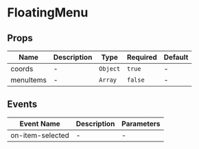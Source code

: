 # FloatingMenu

## Props

<!-- @vuese:FloatingMenu:props:start -->
|Name|Description|Type|Required|Default|
|---|---|---|---|---|
|coords|-|`Object`|`true`|-|
|menuItems|-|`Array`|`false`|-|

<!-- @vuese:FloatingMenu:props:end -->


## Events

<!-- @vuese:FloatingMenu:events:start -->
|Event Name|Description|Parameters|
|---|---|---|
|on-item-selected|-|-|

<!-- @vuese:FloatingMenu:events:end -->



